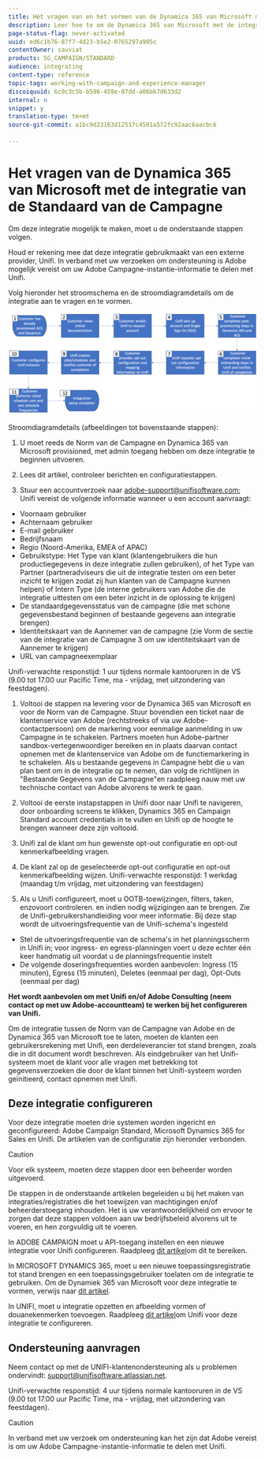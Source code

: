 ```yaml
---
title: Het vragen van en het vormen van de Dynamica 365 van Microsoft met de Standaardintegratie van de Campagne
description: Leer hoe te om de Dynamica 365 van Microsoft met de integratie van de Standaard van de Campagne te vragen en te vormen
page-status-flag: never-activated
uuid: ed6c1b76-87f7-4d23-b5e2-0765297a905c
contentOwner: sauviat
products: SG_CAMPAIGN/STANDARD
audience: integrating
content-type: reference
topic-tags: working-with-campaign-and-experience-manager
discoiquuid: 6c0c3c5b-b596-459e-87dd-a06bb7d633d2
internal: n
snippet: y
translation-type: tm+mt
source-git-commit: a1bc9d23163d12517c4501a572fc92aac6aacbc6

---
```



# Het vragen van de Dynamica 365 van Microsoft met de integratie van de Standaard van de Campagne

Om deze integratie mogelijk te maken, moet u de onderstaande stappen volgen.

Houd er rekening mee dat deze integratie gebruikmaakt van een externe provider, Unifi.  In verband met uw verzoeken om ondersteuning is Adobe mogelijk vereist om uw Adobe Campagne-instantie-informatie te delen met Unifi.

Volg hieronder het stroomschema en de stroomdiagramdetails om de integratie aan te vragen en te vormen.

![](assets/provisioning-wf.png)

Stroomdiagramdetails (afbeeldingen tot bovenstaande stappen):

1. U moet reeds de Norm van de Campagne en Dynamica 365 van Microsoft provisioned, met admin toegang hebben om deze integratie te beginnen uitvoeren.

1. Lees dit artikel, controleer berichten en configuratiestappen.

1. Stuur een accountverzoek naar adobe-support@unifisoftware.com; Unifi vereist de volgende informatie wanneer u een account aanvraagt:
* Voornaam gebruiker
* Achternaam gebruiker
* E-mail gebruiker
* Bedrijfsnaam
* Regio (Noord-Amerika, EMEA of APAC)
* Gebruikstype:  Het Type van klant (klantengebruikers die hun productiegegevens in deze integratie zullen gebruiken), of het Type van Partner (partneradviseurs die uit de integratie testen om een beter inzicht te krijgen zodat zij hun klanten van de Campagne kunnen helpen) of Intern Type (de interne gebruikers van Adobe die de integratie uittesten om een beter inzicht in de oplossing te krijgen)
* De standaardgegevensstatus van de campagne (die met schone gegevensbestand beginnen of bestaande gegevens aan integratie brengen)
* Identiteitskaart van de Aannemer van de campagne (zie Vorm de sectie van de integratie van de Campagne 3 om uw identiteitskaart van de Aannemer te krijgen)
* URL van campagneexemplaar

Unifi-verwachte responstijd: 1 uur tijdens normale kantooruren in de VS (9.00 tot 17.00 uur Pacific Time, ma - vrijdag, met uitzondering van feestdagen).

1. Voltooi de stappen na levering voor de Dynamica 365 van Microsoft en voor de Norm van de Campagne.
Stuur bovendien een ticket naar de klantenservice van Adobe (rechtstreeks of via uw Adobe-contactpersoon) om de markering voor eenmalige aanmelding in uw Campagne in te schakelen. Partners moeten hun Adobe-partner sandbox-vertegenwoordiger bereiken en in plaats daarvan contact opnemen met de klantenservice van Adobe om de functiemarkering in te schakelen.
Als u bestaande gegevens in Campagne hebt die u van plan bent om in de integratie op te nemen, dan volg de richtlijnen in &quot;Bestaande Gegevens van de Campagne&quot;en raadpleeg nauw met uw technische contact van Adobe alvorens te werk te gaan.

1. Voltooi de eerste instapstappen in Unifi door naar Unifi te navigeren, door onboarding screens te klikken, Dynamics 365 en Campaign Standard account credentials in te vullen en Unifi op de hoogte te brengen wanneer deze zijn voltooid.

1. Unifi zal de klant om hun gewenste opt-out configuratie en opt-out kenmerkafbeelding vragen.

1. De klant zal op de geselecteerde opt-out configuratie en opt-out kenmerkafbeelding wijzen.
Unifi-verwachte responstijd: 1 werkdag (maandag t/m vrijdag, met uitzondering van feestdagen)

1. Als u Unifi configureert, moet u OOTB-toewijzingen, filters, taken, enzovoort controleren. en indien nodig wijzigingen aan te brengen.  Zie de Unifi-gebruikershandleiding voor meer informatie.
Bij deze stap wordt de uitvoeringsfrequentie van de Unifi-schema&#39;s ingesteld
* Stel de uitvoeringsfrequentie van de schema&#39;s in het planningsscherm in Unifi in; voor ingress- en egress-planningen voert u deze echter één keer handmatig uit voordat u de planningsfrequentie instelt
* De volgende doseringsfrequenties worden aanbevolen: Ingress (15 minuten), Egress (15 minuten), Deletes (eenmaal per dag), Opt-Outs (eenmaal per dag)

**Het wordt aanbevolen om met Unifi en/of Adobe Consulting (neem contact op met uw Adobe-accountteam) te werken bij het configureren van Unifi.**

Om de integratie tussen de Norm van de Campagne van Adobe en de Dynamica 365 van Microsoft toe te laten, moeten de klanten een gebruikersrekening met Unifi, een derdeleverancier tot stand brengen, zoals die in dit document wordt beschreven.   Als eindgebruiker van het Unifi-systeem moet de klant voor alle vragen met betrekking tot gegevensverzoeken die door de klant binnen het Unifi-systeem worden geïnitieerd, contact opnemen met Unifi.

## Deze integratie configureren

Voor deze integratie moeten drie systemen worden ingericht en geconfigureerd: Adobe Campaign Standard, Microsoft Dynamics 365 for Sales en Unifi. De artikelen van de configuratie zijn hieronder verbonden.

>[!CAUTION]
>
>Voor elk systeem, moeten deze stappen door een beheerder worden uitgevoerd.
>
>De stappen in de onderstaande artikelen begeleiden u bij het maken van integraties/registraties die het toewijzen van machtigingen en/of beheerderstoegang inhouden.  Het is uw verantwoordelijkheid om ervoor te zorgen dat deze stappen voldoen aan uw bedrijfsbeleid alvorens uit te voeren, en hen zorgvuldig uit te voeren.

In ADOBE CAMPAIGN moet u API-toegang instellen en een nieuwe integratie voor Unifi configureren. Raadpleeg [dit artikel](../../integrating/using/configure-adobe-io-for-ms-dynamic.md)om dit te bereiken.

In MICROSOFT DYNAMICS 365, moet u een nieuwe toepassingsregistratie tot stand brengen en een toepassingsgebruiker toelaten om de integratie te gebruiken.  Om de Dynamiek 365 van Microsoft voor deze integratie te vormen, verwijs naar [dit artikel](../../integrating/using/configure-microsoft-dynamics-365-for-campaign-integration.md).

In UNIFI, moet u integratie opzetten en afbeelding vormen of douanekenmerken toevoegen. Raadpleeg [dit artikel](../../integrating/using/configure-unifi-for-microsoft-dynamics-365-integration.md)om Unifi voor deze integratie te configureren.

## Ondersteuning aanvragen

Neem contact op met de UNIFI-klantenondersteuning als u problemen ondervindt: [support@unifisoftware.atlassian.net](mailto:support@unifisoftware.atlassian.net).

Unifi-verwachte responstijd: 4 uur tijdens normale kantooruren in de VS (9.00 tot 17.00 uur Pacific Time, ma - vrijdag, met uitzondering van feestdagen).

>[!CAUTION]
>
>In verband met uw verzoek om ondersteuning kan het zijn dat Adobe vereist is om uw Adobe Campagne-instantie-informatie te delen met Unifi.